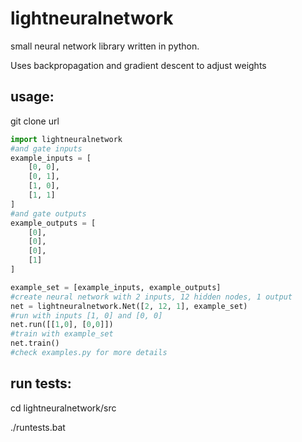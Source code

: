 # lightneuralnetwork
small neural network library written in python.

Uses backpropagation and gradient descent to adjust weights

## usage:
git clone url

``` python
import lightneuralnetwork
#and gate inputs
example_inputs = [
    [0, 0],
    [0, 1],
    [1, 0],
    [1, 1]
]
#and gate outputs
example_outputs = [
    [0],
    [0],
    [0],
    [1]
]

example_set = [example_inputs, example_outputs]
#create neural network with 2 inputs, 12 hidden nodes, 1 output
net = lightneuralnetwork.Net([2, 12, 1], example_set)
#run with inputs [1, 0] and [0, 0]
net.run([[1,0], [0,0]])
#train with example_set
net.train()
#check examples.py for more details
```

## run tests:
cd lightneuralnetwork/src

./runtests.bat

